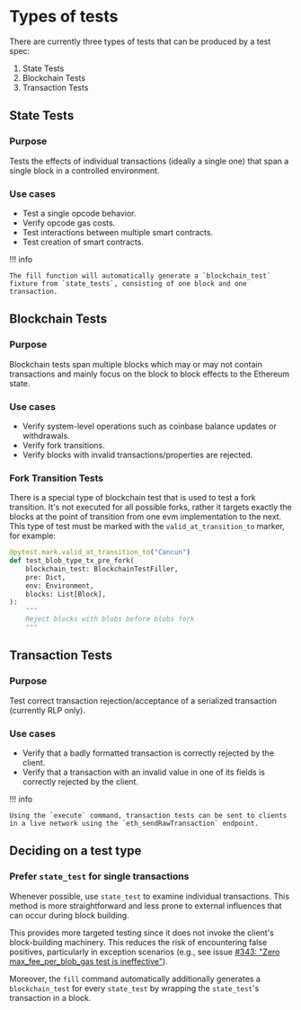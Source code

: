 # Types of tests

There are currently three types of tests that can be produced by a test spec:

1. State Tests
2. Blockchain Tests
3. Transaction Tests

## State Tests

### Purpose

Tests the effects of individual transactions (ideally a single one) that span a single block in a controlled environment.

### Use cases

- Test a single opcode behavior.
- Verify opcode gas costs.
- Test interactions between multiple smart contracts.
- Test creation of smart contracts.

!!! info

    The fill function will automatically generate a `blockchain_test` fixture from `state_tests`, consisting of one block and one transaction.

## Blockchain Tests

### Purpose

Blockchain tests span multiple blocks which may or may not contain transactions and mainly focus on the block to block effects to the Ethereum state.

### Use cases

- Verify system-level operations such as coinbase balance updates or withdrawals.
- Verify fork transitions.
- Verify blocks with invalid transactions/properties are rejected.

### Fork Transition Tests

There is a special type of blockchain test that is used to test a fork transition. It's not executed for all possible forks, rather it targets exactly the blocks at the point of transition from one evm implementation to the next. This type of test must be marked with the `valid_at_transition_to` marker, for example:

```python
@pytest.mark.valid_at_transition_to("Cancun")
def test_blob_type_tx_pre_fork(
    blockchain_test: BlockchainTestFiller,
    pre: Dict,
    env: Environment,
    blocks: List[Block],
):
    """
    Reject blocks with blobs before blobs fork
    """
```

## Transaction Tests

### Purpose

Test correct transaction rejection/acceptance of a serialized transaction (currently RLP only).

### Use cases

- Verify that a badly formatted transaction is correctly rejected by the client.
- Verify that a transaction with an invalid value in one of its fields is correctly rejected by the client. 

!!! info

    Using the `execute` command, transaction tests can be sent to clients in a live network using the `eth_sendRawTransaction` endpoint.

## Deciding on a test type

### Prefer `state_test` for single transactions

Whenever possible, use `state_test` to examine individual transactions. This method is more straightforward and less prone to external influences that can occur during block building.

This provides more targeted testing since it does not invoke the client's block-building machinery. This reduces the risk of encountering false positives, particularly in exception scenarios (e.g., see issue [#343: "Zero max_fee_per_blob_gas test is ineffective"](https://github.com/ethereum/execution-spec-tests/issues/343)).

Moreover, the `fill` command automatically additionally generates a `blockchain_test` for every `state_test` by wrapping the `state_test`'s transaction in a block.
